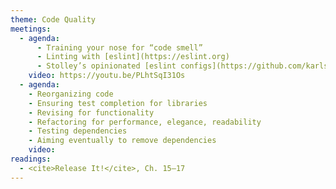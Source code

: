 ```yaml
---
theme: Code Quality
meetings:
  - agenda:
      - Training your nose for “code smell”
      - Linting with [eslint](https://eslint.org)
      - Stolley’s opinionated [eslint configs](https://github.com/karlstolley/eslint-config)
    video: https://youtu.be/PLhtSqI31Os
  - agenda:
    - Reorganizing code
    - Ensuring test completion for libraries
    - Revising for functionality
    - Refactoring for performance, elegance, readability
    - Testing dependencies
    - Aiming eventually to remove dependencies
    video:
readings:
  - <cite>Release It!</cite>, Ch. 15–17
---
```

